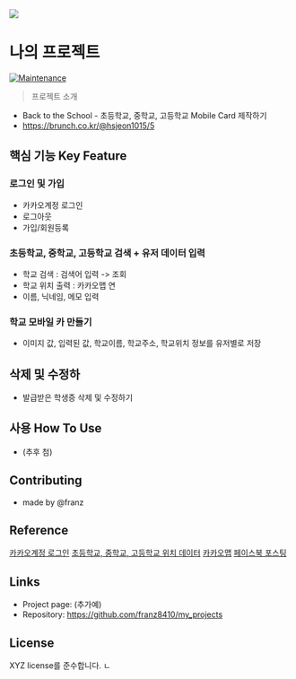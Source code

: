 <img src="https://t1.kakaocdn.net/blockadmin/etc_franz/etc/rectangle_new.png">

# 나의 프로젝트
[![Maintenance](https://img.shields.io/badge/Maintained%3F-yes-green.svg)](https://github.com/ohahohah/readme-template/graphs/commit-activity) 

> 프로젝트 소개
- Back to the School - 초등학교, 중학교, 고등학교 Mobile Card 제작하기
- https://brunch.co.kr/@hsjeon1015/5

## 핵심 기능  Key Feature
### 로그인 및 가입
- 카카오계정 로그인 
- 로그아웃 
- 가입/회원등록 

### 초등학교, 중학교, 고등학교 검색 + 유저 데이터 입력
- 학교 검색 : 검색어 입력 -> 조회 
- 학교 위치 출력 : 카카오맵 연
- 이름, 닉네임, 메모 입력

### 학교 모바일 카 만들기
- 이미지 값, 입력된 값, 학교이름, 학교주소, 학교위치 정보를 유저별로 저장

## 삭제 및 수정하
- 발급받은 학생증 삭제 및 수정하기

## 사용 How To Use
- (추후 첨)

## Contributing
- made by @franz

## Reference
[카카오계정 로그인](https://developers.kakao.com/docs/latest/ko/kakaologin/common)
[초등학교, 중학교, 고등학교 위치 데이터](https://www.data.go.kr/tcs/dss/selectStdDataDetailView.do?publicDataPk=15021148)
[카카오맵](https://apis.map.kakao.com/web/sample/staticMap/)
[페이스북 포스팅](https://developers.facebook.com/docs/graph-api/using-graph-api#publishing)

## Links
- Project page: (추가예)
- Repository: https://github.com/franz8410/my_projects

## License
XYZ license를 준수합니다.  ㄴ